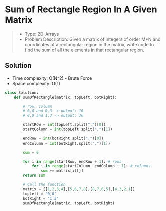 # Sum of Rectangle Region In A Given Matrix

> - Type: 2D-Arrays
> - Problem Description: Given a matrix of integers of order M*N and coordinates of a rectangular region in the matrix, write code to find the sum of all the elements in that rectangular region.

## Solution
- Time complexity: O(N^2) - Brute Force
- Space complexity: O(1)

```python
class Solution:
    def sumOfRectangle(matrix, topLeft, botRight):

        # row, column
        # 0,0 and 0,3 -> output: 10
        # 0,0 and 1,3 -> output: 36

        startRow = int(topLeft.split(",")[0])
        startColumn = int(topLeft.split(",")[1])

        endRow = int(botRight.split(",")[0])
        endColumn = int(botRight.split(",")[1])

        sum = 0

        for i in range(startRow, endRow + 1): # rows 
            for j in range(startColumn, endColumn + 1): # columns
                sum += matrix[i][j]
        return sum

        # Call the function
        matrix = [[1,2,3,4],[5,6,7,8],[8,7,6,5],[4,3,2,1]]
        topLeft = "0,0"
        botRight = "1,3"
        sumOfRectangle(matrix, topLeft, botRight)
```